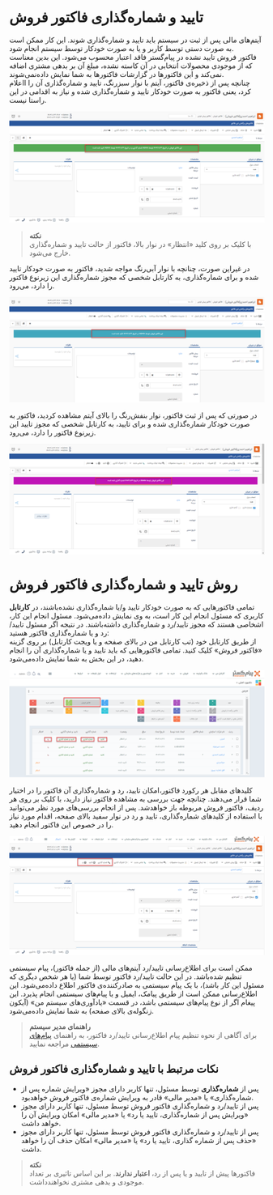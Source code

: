 # تایید و شماره‌گذاری فاکتور فروش
آیتم‌های مالی پس از ثبت در سیستم باید تایید و شماره‌گذاری شوند. این کار ممکن است به صورت دستی توسط کاربر و یا به صورت خودکار توسط سیستم انجام شود.<br>
فاکتور فروش تایید نشده در پیام‌گستر فاقد اعتبار محسوب می‌شود. این بدین معناست که از موجودی محصولات انتخابی در آن کاسته نشده، مبلغ آن بر بدهی مشتری اضافه نمی‌کند و این فاکتورها در گزارشات فاکتورها به شما نمایش داده‌نمی‌شوند.<br>
چنانچه پس از ذخیره‌ی فاکتور، آیتم با نوار سبزرنگ، تایید و شماره‌گذاری آن را ااعلام کرد، یعنی فاکتور به صورت خودکار تایید و شماره‌‌گذاری شده و نیاز به اقدامی در این راستا نیست.<br>

![فاکتورهای فروش تایید و شماره‌گذاری شده](./Images/approved-numbered-sales-invoice-2.8.3.png.png)

> **نکته**<br>
> با کلیک بر روی کلید «انتظار»‌ در نوار بالا، فاکتور از حالت تایید و شماره‌گذاری خارج می‌شود.<br>

در غیراین صورت، چنانچه با نوار آبی‌رنگ مواجه شدید، فاکتور به صورت خودکار تایید شده و برای شماره‌گذاری، به کارتابل شخصی که مجوز شماره‌گذاری این زیرنوع فاکتور را دارد، می‌رود.<br>

![فاکتورهای تایید شده](./Images/approved-sales-invoice-2.8.3.png)

در صورتی که پس از ثبت ‌فاکتور، نوار بنفش‌رنگ را بالای آیتم مشاهده کردید، فاکتور به صورت خودکار شماره‌گذاری شده و برای تایید، به کارتابل شخصی که مجوز تایید این زیرنوع فاکتور را دارد، می‌رود.<br>

![فاکتورهای شماره‌گذاری شده](./Images/numbered-sales-invoice-2.8.3.png)

# روش تایید و شماره‌گذاری فاکتور فروش
تمامی فاکتورهایی که به صورت خودکار تایید و/یا شماره‌گذاری نشده‌باشند، در **کارتابل** کاربری که مسئول انجام این کار است، به وی نمایش داده‌می‌شود. مسئول انجام این کار،  اشخاصی هستند که مجوز تایید/رد و شماره‌گذاری داشته‌باشند. در نتیجه اگر مسئول تایید/رد و یا شماره‌گذاری فاکتور هستید:<br>
از طریق کارتابل خود (تب کارتابل من در بالای صفحه و یا ویجت کارتابل) بر روی گزینه «فاکتور فروش» کلیک کنید. تمامی ‌فاکتورهایی که باید تایید و یا شماره‌گذاری آن را انجام دهید، در این بخش به شما نمایش داده‌می‌شود.<br>

![کارتابل تایید و شماره‌گذاری فاکتورهای فروش ](./Images/Sales-invoice-confirmation-cartable-2.8.3.png)

کلیدهای مقابل هر رکورد فاکتور،‌امکان تایید، رد و شماره‌گذاری آن ‌فاکتور را در اختیار شما قرار می‌دهند. چنانچه جهت بررسی به مشاهده فاکتور نیاز دارید، با کلیک بر روی هر ردیف، ‌فاکتور فروش مربوطه باز خواهدشد. پس از انجام بررسی‌های مورد نظر می‌توانید با استفاده از کلیدهای شماره‌گذاری، تایید و رد در نوار سفید بالای صفحه،‌ اقدام مورد نیاز را در خصوص این فاکتور انجام دهید. <br>

![کارتابل تایید و شماره‌گذاری پیش‌فاکتورهای فروش ](./Images/Sales-invoice-confirmation-2.8.3.png)

ممکن است برای اطلاع‌رسانی تایید/رد آیتم‌های مالی (از جمله فاکتور)، پیام سیستمی تنظیم شده‌باشد. در این حالت تایید/رد فاکتور توسط شما (یا هر شخص دیگری که مسئول این کار باشد)، با یک پیام سیستمی به صادرکننده‌ی فاکتور اطلاع داده‌می‌شود. این اطلاع‌رسانی ممکن است از طریق پیامک، ایمیل و یا پیام‌های سیستمی انجام پذیرد. این پیغام اگر از نوع پیام‌های سیستمی باشد، در قسمت «یادآوری‌های سیستم من» (آیکون زنگوله‌‌ی بالای صفحه) به شما نمایش داده‌می‌شود. <br>

> **راهنمای مدیر سیستم**<br>
> برای آگاهی از نحوه تنظیم پیام اطلاع‌رسانی تایید/رد فاکتور، به راهنمای [پیام‌های سیستمی](https://github.com/1stco/PayamGostarDocs/blob/master/Help/home/NotificationManagement2.6.0.md) مراجعه نمایید.<br>

## نکات مرتبط با تایید و شماره‌گذاری فاکتور فروش
- پس از **شماره‌گذاری** توسط مسئول، تنها کاربر دارای مجوز «ویرایش شماره پس از شماره‌گذاری» یا «مدیر مالی» قادر به ویرایش شماره‌ی فاکتور فروش خواهد‌بود.
- پس از تایید/رد و شماره‌گذاری فاکتور فروش توسط مسئول، تنها کاربر دارای مجوز «ویرایش پس از شماره‌گذاری، تایید یا رد» یا «مدیر مالی» امکان ویرایش آن را خواهد داشت.
- پس از تایید/رد و شماره‌گذاری فاکتور فروش توسط مسئول، تنها کاربر دارای مجوز «حذف پس از شماره گذاری، تایید یا رد» یا «مدیر مالی» امکان حذف آن را خواهد داشت.

> **نکته**<br>
> فاکتورها پیش از تایید و یا پس از رد،‌ **اعتبار ندارند**. بر این اساس تاثیری بر  تعداد موجودی و بدهی مشتری نخواهند‌داشت.<br>
